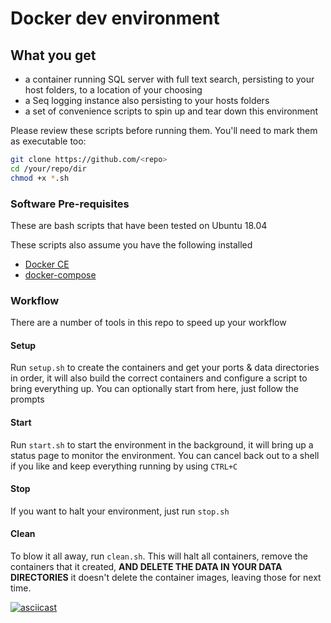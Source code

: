 # Docker dev environment

## What you get

- a container running SQL server with full text search, persisting to your host folders, to a location of your choosing
- a Seq logging instance also persisting to your hosts folders
- a set of convenience scripts to spin up and tear down this environment

Please review these scripts before running them. You'll need to mark them as executable too:

```sh
git clone https://github.com/<repo> 
cd /your/repo/dir
chmod +x *.sh
```

### Software Pre-requisites
These are bash scripts that have been tested on Ubuntu 18.04

These scripts also assume you have the following installed
- [Docker CE](https://docs.docker.com/install/linux/docker-ce/ubuntu/#install-docker-engine---community-1)
- [docker-compose](https://docs.docker.com/compose/install/) 

### Workflow
There are a number of tools in this repo to speed up your workflow

#### Setup
Run `setup.sh` to create the containers and get your ports & data directories in order, it will also build the correct containers and configure a script to bring everything up. You can optionally start from here, just follow the prompts

#### Start
Run `start.sh` to start the environment in the background, it will bring up a status page to monitor the environment. You can cancel back out to a shell if you like and keep everything running by using `CTRL+C` 

#### Stop
If you want to halt your environment, just run `stop.sh`

#### Clean
To blow it all away, run `clean.sh`. This will halt all containers, remove the containers that it created, **AND DELETE THE DATA IN YOUR DATA DIRECTORIES** it doesn't delete the container images, leaving those for next time. 

[![asciicast](https://asciinema.org/a/AUXSaRj6hfqQS1QQqflrITrX0.svg)](https://asciinema.org/a/AUXSaRj6hfqQS1QQqflrITrX0)
